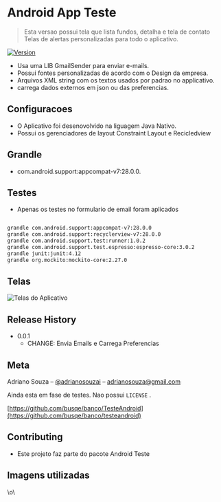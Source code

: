 # Android App Teste 
> Esta versao possui tela que lista fundos, detalha e tela de contato 
> Telas de alertas personalizadas para todo o aplicativo.

[![ Version][version-image]][version-url]


- Usa uma LIB  GmailSender para enviar e-mails.
- Possui fontes personalizadas de acordo com o Design da empresa.
- Arquivos XML string com os textos usados por padrao no applicativo.
- carrega dados externos em json ou das preferencias.

## Configuracoes

- O Aplicativo foi desenovolvido na liguagem Java Nativo.
- Possui os gerenciadores de layout Constraint Layout e Recicledview 

## Grandle

- com.android.support:appcompat-v7:28.0.0.

## Testes
- Apenas os testes no formulario de email foram aplicados


```sh

grandle com.android.support:appcompat-v7:28.0.0
grandle com.android.support:recyclerview-v7:28.0.0
grandle com.android.support.test:runner:1.0.2
grandle com.android.support.test.espresso:espresso-core:3.0.2
grandle junit:junit:4.12
grandle org.mockito:mockito-core:2.27.0

```

## Telas 

![Telas do Aplicativo](https://raw.githubusercontent.com/busqe/TesteAndroid/master/telas.png)


## Release History

* 0.0.1
    * CHANGE: Envia Emails e Carrega Preferencias 

## Meta

Adriano Souza – [@adrianosouzai](https://twitter.com/adrianosouzai) – adrianosouza@gmail.com


Ainda esta em fase de testes. Nao possui ``LICENSE`` .

[https://github.com/busqe/banco/TesteAndroid](https://github.com/busqe/banco/testeandroid)

## Contributing

- Este projeto faz parte do pacote Android Teste

## Imagens utilizadas
[version-image]: https://raw.githubusercontent.com/busqe/TesteAndroid/master/images/ico-version.svg
[version-url]: https://github.com/busqe/TesteAndroid/tree/master/images


\o\